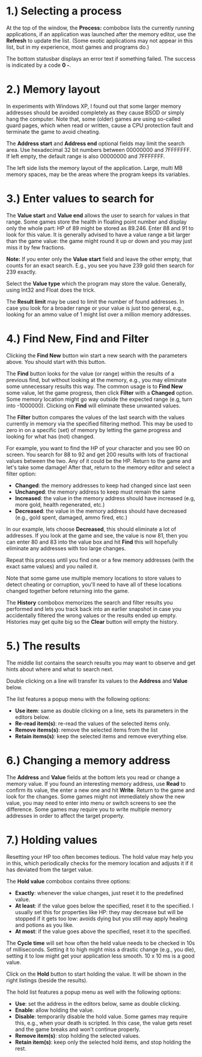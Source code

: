 

# 1.) Selecting a process #

At the top of the window, the **Process:** combobox lists the currently running applications, if an application was launched after the memory editor, use the **Refresh** to update the list. (Some exotic applications may not appear in this list, but in my experience, most games and programs do.)

The bottom statusbar displays an error text if something failed. The success is indicated by a code **0 -**.

# 2.) Memory layout #

In experiments with Windows XP, I found out that some larger memory addresses should be avoided completely as they cause BSOD or simply hang the computer. Note that, some (older) games are using so-called guard pages, which when read or written, cause a CPU protection fault and terminate the game to avoid cheating.

The **Address start** and **Address end** optional fields may limit the search area. Use hexadecimal 32 bit numbers between 00000000 and 7FFFFFFF. If left empty, the default range is also 00000000 and 7FFFFFFF.

The left side lists the memory layout of the application. Large, multi MB memory spaces, may be the areas where the program keeps its variables.

# 3.) Enter values to search for #

The **Value start** and **Value end** allows the user to search for values in that range. Some games store the health in floating point number and display only the whole part: HP of 89 might be stored as 89.246. Enter 88 and 91 to look for this value. It is generally advised to have a value range a bit larger than the game value: the game might round it up or down and you may just miss it by few fractions.

**Note:** If you enter only the **Value start** field and leave the other empty, that counts for an exact search. E.g., you see you have 239 gold then search for 239 exactly.

Select the **Value type** which the program may store the value. Generally, using Int32 and Float does the trick.

The **Result limit** may be used to limit the number of found addresses. In case you look for a broader range or your value is just too general, e.g., looking for an ammo value of 1 might list over a million memory addresses.

# 4.) Find New, Find and Filter #

Clicking the **Find New** button win start a new search with the parameters above. You should start with this button.

The **Find** button looks for the value (or range) within the results of a previous find, but without looking at the memory, e.g., you may eliminate some unnecessary results this way. The common usage is to **Find New** some value, let the game progress, then click **Filter** with a **Changed** option. Some memory location might go way outside the expected range (e.g, turn into -1000000). Clicking on **Find** will eliminate these unwanted values.

The **Filter** button compares the values of the last search with the values currently in memory via the specified filtering method. This may be used to zero in on a specific (set) of memory by letting the game progress and looking for what has (not) changed.

For example, you want to find the HP of your character and you see 90 on screen. You search for 88 to 92 and get 200 results with lots of fractional values between the two. Any of it could be the HP. Return to the game and let's take some damage! After that, return to the memory editor and select a filter option:

  * **Changed**: the memory addresses to keep had changed since last seen
  * **Unchanged**: the memory address to keep must remain the same
  * **Increased**: the value in the memory address should have increased (e.g, more gold, health regenerated, etc.)
  * **Decreased**: the value in the memory address should have decreased (e.g., gold spent, damaged, ammo fired, etc.)

In our example, lets choose **Decreased**, this should eliminate a lot of addresses. If you look at the game and see, the value is now 81, then you can enter 80 and 83 into the value box and hit **Find** this will hopefully eliminate any addresses with too large changes.

Repeat this process until you find one or a few memory addresses (with the exact same values) and you nailed it.

Note that some game use multiple memory locations to store values to detect cheating or corruption, you'll need to have all of these locations changed together before returning into the game.

The **History** combobox memorizes the search and filter results you performed and lets you track back into an earlier snapshot in case you accidentally filtered the wrong values or the results ended up empty. Histories may get quite big so the **Clear** button will empty the history.

# 5.) The results #

The middle list contains the search results you may want to observe and get hints about where and what to search next.

Double clicking on a line will transfer its values to the **Address** and **Value** below.

The list features a popup menu with the following options:

  * **Use item**: same as double clicking on a line, sets its parameters in the editors below.
  * **Re-read item(s)**: re-read the values of the selected items only.
  * **Remove items(s)**: remove the selected items from the list
  * **Retain items(s)**: keep the selected items and remove everything else.

# 6.) Changing a memory address #

The **Address** and **Value** fields at the bottom lets you read or change a memory value. If you found an interesting memory address, use **Read** to confirm its value, the enter a new one and hit **Write**. Return to the game and look for the changes. Some games might not immediately show the new value, you may need to enter into menu or switch screens to see the difference. Some games may require you to write multiple memory addresses in order to affect the target property.

# 7.) Holding values #

Resetting your HP too often becomes tedious. The hold value may help you in this, which periodically checks for the memory location and adjusts it if it has deviated from the target value.

The **Hold value** combobox contains three options:

  * **Exactly**: whenever the value changes, just reset it to the predefined value.
  * **At least**: if the value goes below the specified, reset it to the specified. I usually set this for properties like HP: they may decrease but will be stopped if it gets too low: avoids dying but you still may apply healing and potions as you like.
  * **At most**: if the value goes above the specified, reset it to the specified.

The **Cycle time** will set how often the held value needs to be checked in 10s of milliseconds. Setting it to high might miss a drastic change (e.g., you die), setting it to low might get your application less smooth. 10 x 10 ms is a good value.

Click on the **Hold** button to start holding the value. It will be shown in the right listings (beside the results).

The hold list features a popup menu as well with the following options:

  * **Use**: set the address in the editors below, same as double clicking.
  * **Enable**: allow holding the value.
  * **Disable**: temporarily disable the hold value. Some games may require this, e.g., when your death is scripted. In this case, the value gets reset and the game breaks and won't continue properly.
  * **Remove item(s)**: stop holding the selected values.
  * **Retain item(s)**: keep only the selected hold items, and stop holding the rest.